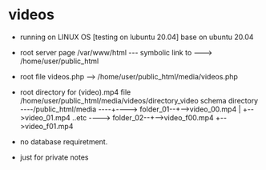 # videos

- running on LINUX OS [testing on lubuntu 20.04] base on ubuntu 20.04
- root server page /var/www/html --- symbolic link to ---> /home/user/public_html
- root file videos.php --> /home/user/public_html/media/videos.php
- root directory for (video).mp4 file /home/user/public_html/media/videos/directory_video
  schema directory
   ----/public_html/media ----+----> folder_01--+-->video_00.mp4
                              |                 +-->video_01.mp4 ..etc
                               ----> folder_02--+-->video_f00.mp4
                                                +-->video_f01.mp4
- no database requiretment.

- just for private notes
